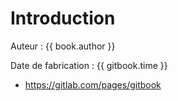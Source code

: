 # Introduction

Auteur : {{ book.author }}

Date de fabrication : {{ gitbook.time }}

* https://gitlab.com/pages/gitbook
